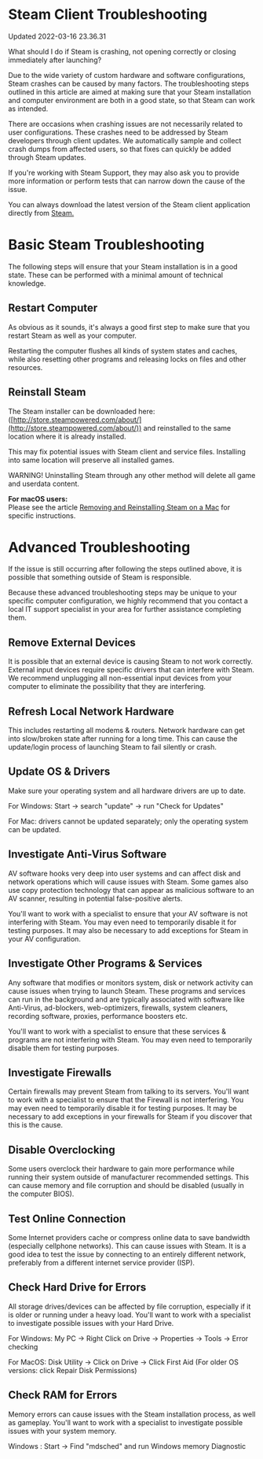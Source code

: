 # Steam Client Troubleshooting
Updated 2022-03-16 23.36.31

What should I do if Steam is crashing, not opening correctly or closing immediately after launching?  
  
Due to the wide variety of custom hardware and software configurations, Steam crashes can be caused by many factors. The troubleshooting steps outlined in this article are aimed at making sure that your Steam installation and computer environment are both in a good state, so that Steam can work as intended.  
  
There are occasions when crashing issues are not necessarily related to user configurations. These crashes need to be addressed by Steam developers through client updates. We automatically sample and collect crash dumps from affected users, so that fixes can quickly be added through Steam updates.  
  
If you're working with Steam Support, they may also ask you to provide more information or perform tests that can narrow down the cause of the issue.  
  
You can always download the latest version of the Steam client application directly from [Steam.](http://store.steampowered.com/about/)  
  
  
# Basic Steam Troubleshooting
The following steps will ensure that your Steam installation is in a good state. These can be performed with a minimal amount of technical knowledge.  
  
## Restart Computer
As obvious as it sounds, it's always a good first step to make sure that you restart Steam as well as your computer.  
  
Restarting the computer flushes all kinds of system states and caches, while also resetting other programs and releasing locks on files and other resources.  
  
## Reinstall Steam
  
The Steam installer can be downloaded here: ([http://store.steampowered.com/about/](http://store.steampowered.com/about/)) and reinstalled to the same location where it is already installed.  
  
This may fix potential issues with Steam client and service files. Installing into same location will preserve all installed games.  
  
WARNING! Uninstalling Steam through any other method will delete all game and userdata content.  
  
**For macOS users:**  
Please see the article [Removing and Reinstalling Steam on a Mac](https://help.steampowered.com/en/faqs/view/30EB-87BF-531F-512D) for specific instructions.  
  
  
# Advanced Troubleshooting
If the issue is still occurring after following the steps outlined above, it is possible that something outside of Steam is responsible.  
  
Because these advanced troubleshooting steps may be unique to your specific computer configuration, we highly recommend that you contact a local IT support specialist in your area for further assistance completing them.  
  
## Remove External Devices
It is possible that an external device is causing Steam to not work correctly. External input devices require specific drivers that can interfere with Steam. We recommend unplugging all non-essential input devices from your computer to eliminate the possibility that they are interfering.  
  
## Refresh Local Network Hardware
This includes restarting all modems & routers. Network hardware can get into slow/broken state after running for a long time. This can cause the update/login process of launching Steam to fail silently or crash.  
  
## Update OS & Drivers
Make sure your operating system and all hardware drivers are up to date.  
  
For Windows: Start → search "update" → run "Check for Updates"  
  
For Mac: drivers cannot be updated separately; only the operating system can be updated.  
  
## Investigate Anti-Virus Software
AV software hooks very deep into user systems and can affect disk and network operations which will cause issues with Steam. Some games also use copy protection technology that can appear as malicious software to an AV scanner, resulting in potential false-positive alerts.  
  
You'll want to work with a specialist to ensure that your AV software is not interfering with Steam. You may even need to temporarily disable it for testing purposes. It may also be necessary to add exceptions for Steam in your AV configuration.  
  
## Investigate Other Programs & Services
Any software that modifies or monitors system, disk or network activity can cause issues when trying to launch Steam. These programs and services can run in the background and are typically associated with software like Anti-Virus, ad-blockers, web-optimizers, firewalls, system cleaners, recording software, proxies, performance boosters etc.  
  
You'll want to work with a specialist to ensure that these services & programs are not interfering with Steam. You may even need to temporarily disable them for testing purposes.  
  
## Investigate Firewalls
Certain firewalls may prevent Steam from talking to its servers. You'll want to work with a specialist to ensure that the Firewall is not interfering. You may even need to temporarily disable it for testing purposes. It may be necessary to add exceptions in your firewalls for Steam if you discover that this is the cause.  
  
## Disable Overclocking
Some users overclock their hardware to gain more performance while running their system outside of manufacturer recommended settings. This can cause memory and file corruption and should be disabled (usually in the computer BIOS).  
  
## Test Online Connection
Some Internet providers cache or compress online data to save bandwidth (especially cellphone networks). This can cause issues with Steam. It is a good idea to test the issue by connecting to an entirely different network, preferably from a different internet service provider (ISP).  
  
## Check Hard Drive for Errors
All storage drives/devices can be affected by file corruption, especially if it is older or running under a heavy load. You'll want to work with a specialist to investigate possible issues with your Hard Drive.  
  
For Windows: My PC → Right Click on Drive → Properties → Tools → Error checking  
  
For MacOS: Disk Utility → Click on Drive → Click First Aid (For older OS versions: click Repair Disk Permissions)  
  
## Check RAM for Errors
Memory errors can cause issues with the Steam installation process, as well as gameplay. You'll want to work with a specialist to investigate possible issues with your system memory.  
  
Windows : Start -> Find "mdsched" and run Windows memory Diagnostic